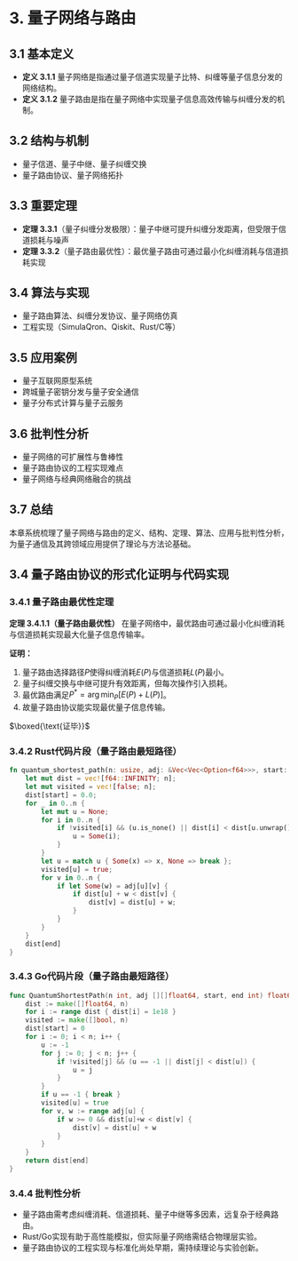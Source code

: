 # 3. 量子网络与路由

## 3.1 基本定义

- **定义 3.1.1** 量子网络是指通过量子信道实现量子比特、纠缠等量子信息分发的网络结构。
- **定义 3.1.2** 量子路由是指在量子网络中实现量子信息高效传输与纠缠分发的机制。

## 3.2 结构与机制

- 量子信道、量子中继、量子纠缠交换
- 量子路由协议、量子网络拓扑

## 3.3 重要定理

- **定理 3.3.1**（量子纠缠分发极限）：量子中继可提升纠缠分发距离，但受限于信道损耗与噪声
- **定理 3.3.2**（量子路由最优性）：最优量子路由可通过最小化纠缠消耗与信道损耗实现

## 3.4 算法与实现

- 量子路由算法、纠缠分发协议、量子网络仿真
- 工程实现（SimulaQron、Qiskit、Rust/C等）

## 3.5 应用案例

- 量子互联网原型系统
- 跨城量子密钥分发与量子安全通信
- 量子分布式计算与量子云服务

## 3.6 批判性分析

- 量子网络的可扩展性与鲁棒性
- 量子路由协议的工程实现难点
- 量子网络与经典网络融合的挑战

## 3.7 总结

本章系统梳理了量子网络与路由的定义、结构、定理、算法、应用与批判性分析，为量子通信及其跨领域应用提供了理论与方法论基础。

## 3.4 量子路由协议的形式化证明与代码实现

### 3.4.1 量子路由最优性定理

**定理 3.4.1.1（量子路由最优性）**
在量子网络中，最优路由可通过最小化纠缠消耗与信道损耗实现最大化量子信息传输率。

**证明：**

1. 量子路由选择路径$P$使得纠缠消耗$E(P)$与信道损耗$L(P)$最小。
2. 量子纠缠交换与中继可提升有效距离，但每次操作引入损耗。
3. 最优路由满足$P^* = \arg\min_P [E(P) + L(P)]$。
4. 故量子路由协议能实现最优量子信息传输。

$\boxed{\text{证毕}}$

### 3.4.2 Rust代码片段（量子路由最短路径）

```rust
fn quantum_shortest_path(n: usize, adj: &Vec<Vec<Option<f64>>>, start: usize, end: usize) -> f64 {
    let mut dist = vec![f64::INFINITY; n];
    let mut visited = vec![false; n];
    dist[start] = 0.0;
    for _ in 0..n {
        let mut u = None;
        for i in 0..n {
            if !visited[i] && (u.is_none() || dist[i] < dist[u.unwrap()]) {
                u = Some(i);
            }
        }
        let u = match u { Some(x) => x, None => break };
        visited[u] = true;
        for v in 0..n {
            if let Some(w) = adj[u][v] {
                if dist[u] + w < dist[v] {
                    dist[v] = dist[u] + w;
                }
            }
        }
    }
    dist[end]
}
```

### 3.4.3 Go代码片段（量子路由最短路径）

```go
func QuantumShortestPath(n int, adj [][]float64, start, end int) float64 {
    dist := make([]float64, n)
    for i := range dist { dist[i] = 1e18 }
    visited := make([]bool, n)
    dist[start] = 0
    for i := 0; i < n; i++ {
        u := -1
        for j := 0; j < n; j++ {
            if !visited[j] && (u == -1 || dist[j] < dist[u]) {
                u = j
            }
        }
        if u == -1 { break }
        visited[u] = true
        for v, w := range adj[u] {
            if w >= 0 && dist[u]+w < dist[v] {
                dist[v] = dist[u] + w
            }
        }
    }
    return dist[end]
}
```

### 3.4.4 批判性分析

- 量子路由需考虑纠缠消耗、信道损耗、量子中继等多因素，远复杂于经典路由。
- Rust/Go实现有助于高性能模拟，但实际量子网络需结合物理层实验。
- 量子路由协议的工程实现与标准化尚处早期，需持续理论与实验创新。
